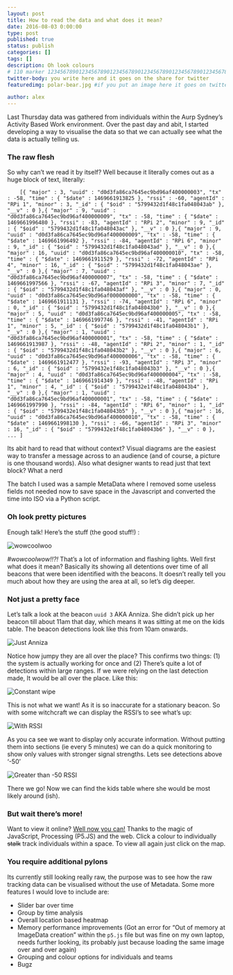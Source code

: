 ```yaml
---
layout: post
title: How to read the data and what does it mean?
date: 2016-08-03 0:00:00
type: post
published: true
status: publish
categories: []
tags: []
description: Oh look colours
# 110 marker 1234567890123456789012345678901234567890123456789012345678901234567890123456789012345678901234567890123456789
twitter-body: you write here and it goes on the share for twitter
featuredimg: polar-bear.jpg #if you put an image here it goes on twitter too

author: alex
---
```


Last Thursday data was gathered from individuals within the Aurp Sydney’s Activity Based Work environment. Over the past day and abit, I started developing a way to visualise the data so that we can actually see what the data is actually telling us.

### The raw flesh

So why can’t we read it by itself? Well because it literally comes out as a huge block of text, literally:

        [{ "major" : 3, "uuid" : "d0d3fa86ca7645ec9bd96af400000003", "tx" : -58, "time" : { "$date" : 1469661913825 }, "rssi" : -60, "agentId" : "RPi 1", "minor" : 3, "_id" : { "$oid" : "5799432d1f48c1fa048043ab" }, "__v" : 0 },{ "major" : 9, "uuid" : "d0d3fa86ca7645ec9bd96af400000009", "tx" : -58, "time" : { "$date" : 1469661996480 }, "rssi" : -83, "agentId" : "RPi 2", "minor" : 9, "_id" : { "$oid" : "5799432d1f48c1fa048043ac" }, "__v" : 0 },{ "major" : 9, "uuid" : "d0d3fa86ca7645ec9bd96af400000009", "tx" : -58, "time" : { "$date" : 1469661996492 }, "rssi" : -84, "agentId" : "RPi 6", "minor" : 9, "_id" : { "$oid" : "5799432d1f48c1fa048043ad" }, "__v" : 0 },{ "major" : 16, "uuid" : "d0d3fa86ca7645ec9bd96af400000010", "tx" : -58, "time" : { "$date" : 1469661911529 }, "rssi" : -72, "agentId" : "RPi 4", "minor" : 16, "_id" : { "$oid" : "5799432d1f48c1fa048043ae" }, "__v" : 0 },{ "major" : 7, "uuid" : "d0d3fa86ca7645ec9bd96af400000007", "tx" : -58, "time" : { "$date" : 1469661997566 }, "rssi" : -67, "agentId" : "RPi 3", "minor" : 7, "_id" : { "$oid" : "5799432d1f48c1fa048043af" }, "__v" : 0 },{ "major" : 0, "uuid" : "d0d3fa86ca7645ec9bd96af000000000", "tx" : -58, "time" : { "$date" : 1469661911131 }, "rssi" : -74, "agentId" : "RPi 6", "minor" : 0, "_id" : { "$oid" : "5799432d1f48c1fa048043b0" }, "__v" : 0 },{ "major" : 5, "uuid" : "d0d3fa86ca7645ec9bd96af400000005", "tx" : -58, "time" : { "$date" : 1469661997746 }, "rssi" : -41, "agentId" : "RPi 1", "minor" : 5, "_id" : { "$oid" : "5799432d1f48c1fa048043b1" }, "__v" : 0 },{ "major" : 1, "uuid" : "d0d3fa86ca7645ec9bd96af400000001", "tx" : -58, "time" : { "$date" : 1469661913987 }, "rssi" : -48, "agentId" : "RPi 2", "minor" : 1, "_id" : { "$oid" : "5799432d1f48c1fa048043b2" }, "__v" : 0 },{ "major" : 6, "uuid" : "d0d3fa86ca7645ec9bd96af400000006", "tx" : -58, "time" : { "$date" : 1469661912477 }, "rssi" : -93, "agentId" : "RPi 3", "minor" : 6, "_id" : { "$oid" : "5799432e1f48c1fa048043b3" }, "__v" : 0 },{ "major" : 4, "uuid" : "d0d3fa86ca7645ec9bd96af400000004", "tx" : -58, "time" : { "$date" : 1469661914349 }, "rssi" : -48, "agentId" : "RPi 1", "minor" : 4, "_id" : { "$oid" : "5799432e1f48c1fa048043b4" }, "__v" : 0 },{ "major" : 1, "uuid" : "d0d3fa86ca7645ec9bd96af400000001", "tx" : -58, "time" : { "$date" : 1469661997990 }, "rssi" : -84, "agentId" : "RPi 6", "minor" : 1, "_id" : { "$oid" : "5799432e1f48c1fa048043b5" }, "__v" : 0 },{ "major" : 16, "uuid" : "d0d3fa86ca7645ec9bd96af400000010", "tx" : -58, "time" : { "$date" : 1469661998130 }, "rssi" : -66, "agentId" : "RPi 3", "minor" : 16, "_id" : { "$oid" : "5799432e1f48c1fa048043b6" }, "__v" : 0 }, ... ]

Its abit hard to read that without context? Visual diagrams are the easiest way to transfer a message across to an audience (and of course, a picture is one thousand words). Also what designer wants to read just that text block? What a nerd

The batch I used was a sample MetaData where I removed some useless fields not needed now to save space in the Javascript and converted the time into ISO via a Python script.

### Oh look pretty pictures

Enough talk! Here’s the stuff (the good stuff!) :

![wowcoolwoo]( https://i.gyazo.com/98b37cc2d6804c9f5588dce90c5a8a2c.gif)

*#wowcoolwow!!?!* That’s a lot of information and flashing lights. Well first what does it mean? Basically its showing all detentions over time of all beacons that were been identified with the beacons. It doesn’t really tell you much about how they are using the area at all, so let’s dig deeper.

### Not just a pretty face

Let’s talk a look at the beacon `uuid 3` AKA Anniza. She didn’t pick up her beacon till about 11am that day, which means it was sitting at me on the kids table. The beacon detections look like this from 10am onwards. 

![Just Anniza](https://i.gyazo.com/4608bdb5d8448b032423e7134b3ade3f.gif)

Notice how jumpy they are all over the place? This confirms two things: (1) the system is actually working for once and (2) There’s quite a lot of detections within large ranges. If we were relying on the last detection made, It would be all over the place. Like this:

![Constant wipe]()

This is not what we want! As it is so inaccurate for a stationary beacon. So with some witchcraft we can display the RSSI’s to see what’s up:

![With RSSI](https://i.gyazo.com/546018e0e22efe757072b4b1c113770d.gif)

As you ca see we want to display only accurate information. Without putting them into sections (ie every 5 minutes) we can do a quick monitoring to show only values with stronger signal strengths. Lets see detections above ‘-50’

![Greater than -50 RSSI](https://i.gyazo.com/99f0363dd95317e6d4bd89083f62eab6.gif)

There we go! Now we can find the kids table where she would be most likely around (ish).

### But wait there’s more!

Want to view it online? [Well now you can!]( https://tuksun.github.io/Test-Vis/) Thanks to the magic of JavaScript, Processing (P5.JS) and the web. Click a colour to individually <del>stalk</del> track individuals within a space. To view all again just click on the map.

### You require additional pylons

Its currently still looking really raw, the purpose was to see how the raw tracking data can be visualised without the use of Metadata. Some more features I would love to include are:
- Slider bar over time
- Group by time analysis
- Overall location based heatmap
- Memory performance improvements (Got an error for “Out of memory at ImageData creation” within the `p5.js` file but was fine on my own laptop, needs further looking, its probably just because loading the same image over and over again)
- Grouping and colour options for individuals and teams
- Bugz


